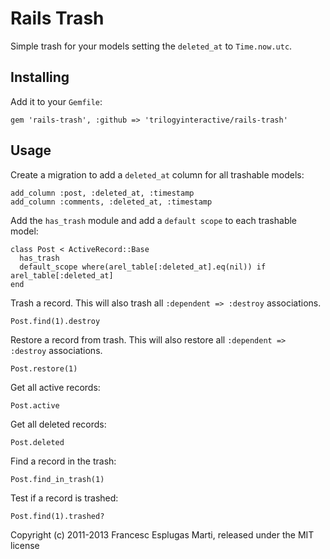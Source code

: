 # Rails Trash

Simple trash for your models setting the `deleted_at` to `Time.now.utc`.

## Installing

Add it to your `Gemfile`:

    gem 'rails-trash', :github => 'trilogyinteractive/rails-trash'

## Usage

Create a migration to add a `deleted_at` column for all trashable models:

    add_column :post, :deleted_at, :timestamp
    add_column :comments, :deleted_at, :timestamp

Add the `has_trash` module and add a `default scope` to each trashable model:

    class Post < ActiveRecord::Base
      has_trash
      default_scope where(arel_table[:deleted_at].eq(nil)) if arel_table[:deleted_at]
    end

Trash a record. This will also trash all `:dependent => :destroy` associations.

    Post.find(1).destroy

Restore a record from trash. This will also restore all `:dependent => :destroy` associations.

    Post.restore(1)

Get all active records:

    Post.active

Get all deleted records:

    Post.deleted

Find a record in the trash:

    Post.find_in_trash(1)

Test if a record is trashed:

    Post.find(1).trashed?

Copyright (c) 2011-2013 Francesc Esplugas Marti, released under the MIT license